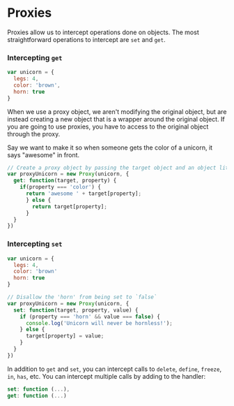 # Proxies

Proxies allow us to intercept operations done on objects. The most straightforward operations to intercept are `set` and `get`. 

### Intercepting `get`
```JavaScript
var unicorn = {
  legs: 4,
  color: 'brown',
  horn: true
}

```

When we use a proxy object, we aren't modifying the original object, but are instead creating a new object that is a wrapper around the original object. If you are going to use proxies, you have to access to the original object through the proxy.

Say we want to make it so when someone gets the color of a unicorn, it says "awesome" in front.

```JavaScript
// Create a proxy object by passing the target object and an object literal of the operation you want to intercept.
var proxyUnicorn = new Proxy(unicorn, {
  get: function(target, property) {
    if(property === 'color') {
      return 'awesome ' + target[property];
      } else {
        return target[property];
      }
  }
})
```


### Intercepting `set`
```JavaScript
var unicorn = {
  legs: 4,
  color: 'brown'
  horn: true
}

// Disallow the 'horn' from being set to `false`
var proxyUnicorn = new Proxy(unicorn, {
  set: function(target, property, value) {
    if (property === 'horn' && value === false) {
      console.log('Unicorn will never be hornless!');
    } else {
      target[property] = value;
    }
  }
})
```


In addition to `get` and `set`, you can intercept calls to `delete`, `define`, `freeze`, `in`, `has`, etc. You can intercept multiple calls by adding to the handler:

```JavaScript
set: function (...),
get: function (...)
```
